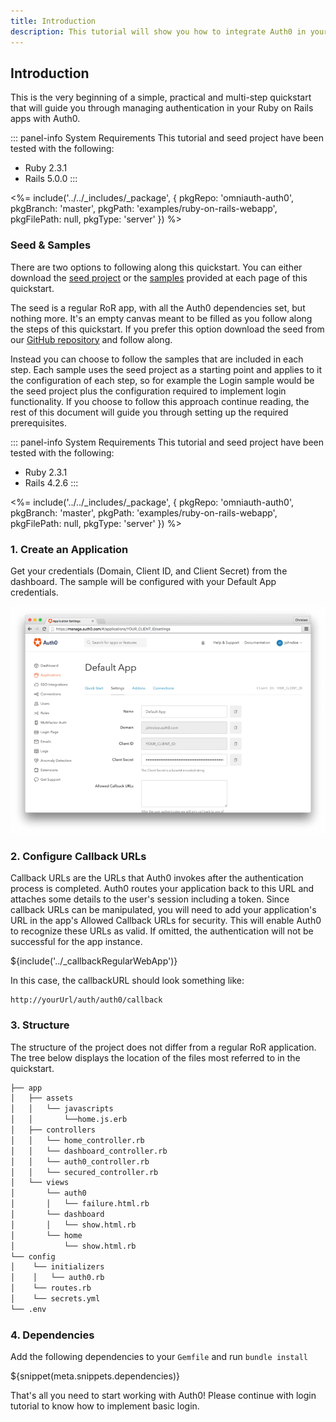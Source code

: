 ```yaml
---
title: Introduction
description: This tutorial will show you how to integrate Auth0 in your Rails app to add authentication and authorization.
---
```


## Introduction
This is the very beginning of a simple, practical and multi-step quickstart that will guide you through managing authentication in your Ruby on Rails apps with Auth0.

::: panel-info System Requirements
This tutorial and seed project have been tested with the following:
* Ruby 2.3.1
* Rails 5.0.0
:::

<%= include('../../_includes/_package', {
  pkgRepo: 'omniauth-auth0',
  pkgBranch: 'master',
  pkgPath: 'examples/ruby-on-rails-webapp',
  pkgFilePath: null,
  pkgType: 'server'
}) %>

### Seed & Samples
There are two options to following along this quickstart. You can either download the [seed project](https://github.com/auth0-samples/auth0-rubyonrails-sample/tree/master/00-Starter-Seed) or the [samples](https://github.com/auth0-samples/auth0-rubyonrails-sample) provided at each page of this quickstart.

The seed is a regular RoR app, with all the Auth0 dependencies set, but nothing more. It's an empty canvas meant to be filled as you follow along the steps of this quickstart. If you prefer this option download the seed from our [GitHub repository](https://github.com/auth0-samples/auth0-rubyonrails-sample/tree/master/00-Starter-Seed) and follow along.

Instead you can choose to follow the samples that are included in each step. Each sample uses the seed project as a starting point and applies to it the configuration of each step, so for example the Login sample would be the seed project plus the configuration required to implement login functionality. If you choose to follow this approach continue reading, the rest of this document will guide you through setting up the required prerequisites.

::: panel-info System Requirements
This tutorial and seed project have been tested with the following:
* Ruby 2.3.1
* Rails 4.2.6
:::

<%= include('../../_includes/_package', {
  pkgRepo: 'omniauth-auth0',
  pkgBranch: 'master',
  pkgPath: 'examples/ruby-on-rails-webapp',
  pkgFilePath: null,
  pkgType: 'server'
}) %>

### 1. Create an Application

Get your credentials (Domain, Client ID, and Client Secret) from the dashboard. The sample will be configured with your Default App credentials.

![App Dashboard](/media/articles/server-platforms/rails/app_dashboard.png)

### 2. Configure Callback URLs

Callback URLs are the URLs that Auth0 invokes after the authentication process is completed. Auth0 routes your application back to this URL and attaches some details to the user's session including a token. Since callback URLs can be manipulated, you will need to add your application's URL in the app's Allowed Callback URLs for security. This will enable Auth0 to recognize these URLs as valid. If omitted, the authentication will not be successful for the app instance.

${include('../_callbackRegularWebApp')}

In this case, the callbackURL should look something like:

```
http://yourUrl/auth/auth0/callback
```

### 3. Structure
The structure of the project does not differ from a regular RoR application. The tree below displays the location of the files most referred to in the quickstart.

```bash
├── app
│   ├── assets
│   │   └── javascripts
│   │       └──home.js.erb
│   ├── controllers
│   │   └── home_controller.rb
│   │   └── dashboard_controller.rb
│   │   └── auth0_controller.rb
│   │   └── secured_controller.rb
│   └── views
│       └── auth0
│       │   └── failure.html.rb
│       └── dashboard
│       │   └── show.html.rb
│       └── home
│           └── show.html.rb
└── config
│    └── initializers
│    │   └── auth0.rb
│    └── routes.rb
│    └── secrets.yml
└── .env
```

### 4. Dependencies

Add the following dependencies to your `Gemfile` and run `bundle install`

${snippet(meta.snippets.dependencies)}


That's all you need to start working with Auth0!
Please continue with login tutorial to know how to implement basic login.
